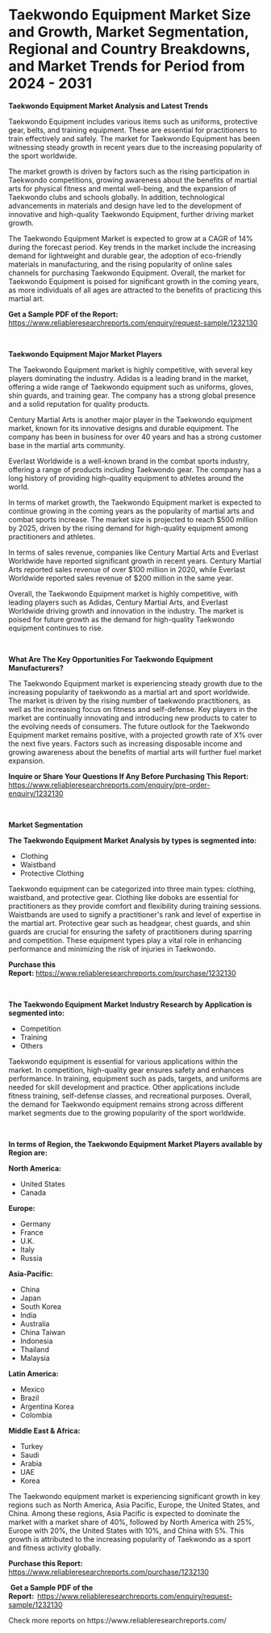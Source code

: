 <p><h1>Taekwondo Equipment Market Size and Growth, Market Segmentation, Regional and Country Breakdowns, and Market Trends for Period from 2024 -  2031</h1></p><p><strong>Taekwondo Equipment Market Analysis and Latest Trends</strong></p>
<p><p>Taekwondo Equipment includes various items such as uniforms, protective gear, belts, and training equipment. These are essential for practitioners to train effectively and safely. The market for Taekwondo Equipment has been witnessing steady growth in recent years due to the increasing popularity of the sport worldwide. </p><p>The market growth is driven by factors such as the rising participation in Taekwondo competitions, growing awareness about the benefits of martial arts for physical fitness and mental well-being, and the expansion of Taekwondo clubs and schools globally. In addition, technological advancements in materials and design have led to the development of innovative and high-quality Taekwondo Equipment, further driving market growth.</p><p>The Taekwondo Equipment Market is expected to grow at a CAGR of 14% during the forecast period. Key trends in the market include the increasing demand for lightweight and durable gear, the adoption of eco-friendly materials in manufacturing, and the rising popularity of online sales channels for purchasing Taekwondo Equipment. Overall, the market for Taekwondo Equipment is poised for significant growth in the coming years, as more individuals of all ages are attracted to the benefits of practicing this martial art.</p></p>
<p><strong>Get a Sample PDF of the Report:&nbsp;</strong> <a href="https://www.reliableresearchreports.com/enquiry/request-sample/1232130">https://www.reliableresearchreports.com/enquiry/request-sample/1232130</a></p>
<p>&nbsp;</p>
<p><strong>Taekwondo Equipment Major Market Players</strong></p>
<p><p>The Taekwondo Equipment market is highly competitive, with several key players dominating the industry. Adidas is a leading brand in the market, offering a wide range of Taekwondo equipment such as uniforms, gloves, shin guards, and training gear. The company has a strong global presence and a solid reputation for quality products.</p><p>Century Martial Arts is another major player in the Taekwondo equipment market, known for its innovative designs and durable equipment. The company has been in business for over 40 years and has a strong customer base in the martial arts community.</p><p>Everlast Worldwide is a well-known brand in the combat sports industry, offering a range of products including Taekwondo gear. The company has a long history of providing high-quality equipment to athletes around the world.</p><p>In terms of market growth, the Taekwondo Equipment market is expected to continue growing in the coming years as the popularity of martial arts and combat sports increase. The market size is projected to reach $500 million by 2025, driven by the rising demand for high-quality equipment among practitioners and athletes.</p><p>In terms of sales revenue, companies like Century Martial Arts and Everlast Worldwide have reported significant growth in recent years. Century Martial Arts reported sales revenue of over $100 million in 2020, while Everlast Worldwide reported sales revenue of $200 million in the same year.</p><p>Overall, the Taekwondo Equipment market is highly competitive, with leading players such as Adidas, Century Martial Arts, and Everlast Worldwide driving growth and innovation in the industry. The market is poised for future growth as the demand for high-quality Taekwondo equipment continues to rise.</p></p>
<p>&nbsp;</p>
<p><strong>What Are The Key Opportunities For Taekwondo Equipment Manufacturers?</strong></p>
<p><p>The Taekwondo Equipment market is experiencing steady growth due to the increasing popularity of taekwondo as a martial art and sport worldwide. The market is driven by the rising number of taekwondo practitioners, as well as the increasing focus on fitness and self-defense. Key players in the market are continually innovating and introducing new products to cater to the evolving needs of consumers. The future outlook for the Taekwondo Equipment market remains positive, with a projected growth rate of X% over the next five years. Factors such as increasing disposable income and growing awareness about the benefits of martial arts will further fuel market expansion.</p></p>
<p><strong>Inquire or Share Your Questions If Any Before Purchasing This Report:</strong> <a href="https://www.reliableresearchreports.com/enquiry/pre-order-enquiry/1232130">https://www.reliableresearchreports.com/enquiry/pre-order-enquiry/1232130</a></p>
<p>&nbsp;</p>
<p><strong>Market Segmentation</strong></p>
<p><strong>The Taekwondo Equipment Market Analysis by types is segmented into:</strong></p>
<p><ul><li>Clothing</li><li>Waistband</li><li>Protective Clothing</li></ul></p>
<p><p>Taekwondo equipment can be categorized into three main types: clothing, waistband, and protective gear. Clothing like doboks are essential for practitioners as they provide comfort and flexibility during training sessions. Waistbands are used to signify a practitioner's rank and level of expertise in the martial art. Protective gear such as headgear, chest guards, and shin guards are crucial for ensuring the safety of practitioners during sparring and competition. These equipment types play a vital role in enhancing performance and minimizing the risk of injuries in Taekwondo.</p></p>
<p><strong>Purchase this Report:&nbsp;</strong><a href="https://www.reliableresearchreports.com/purchase/1232130">https://www.reliableresearchreports.com/purchase/1232130</a></p>
<p>&nbsp;</p>
<p><strong>The Taekwondo Equipment Market Industry Research by Application is segmented into:</strong></p>
<p><ul><li>Competition</li><li>Training</li><li>Others</li></ul></p>
<p><p>Taekwondo equipment is essential for various applications within the market. In competition, high-quality gear ensures safety and enhances performance. In training, equipment such as pads, targets, and uniforms are needed for skill development and practice. Other applications include fitness training, self-defense classes, and recreational purposes. Overall, the demand for Taekwondo equipment remains strong across different market segments due to the growing popularity of the sport worldwide.</p></p>
<p>&nbsp;</p>
<p><strong>In terms of Region, the Taekwondo Equipment Market Players available by Region are:</strong></p>
<p>
    <p> <strong> North America: </strong>
        <ul>
            <li>United States</li>
            <li>Canada</li>
        </ul>
        </p> 
    <p> <strong> Europe: </strong>
        <ul>
            <li>Germany</li>
            <li>France</li>
            <li>U.K.</li>
            <li>Italy</li>
            <li>Russia</li>
        </ul>
        </p> 
    <p> <strong> Asia-Pacific: </strong>
        <ul>
            <li>China</li>
            <li>Japan</li>
            <li>South Korea</li>
            <li>India</li>
            <li>Australia</li>
            <li>China Taiwan</li>
            <li>Indonesia</li>
            <li>Thailand</li>
            <li>Malaysia</li>
        </ul>
        </p> 
    <p> <strong> Latin America: </strong>
        <ul>
            <li>Mexico</li>
            <li>Brazil</li>
            <li>Argentina Korea</li>
            <li>Colombia</li>
        </ul>
        </p> 
    <p> <strong> Middle East & Africa: </strong>
        <ul>
            <li>Turkey</li>
            <li>Saudi</li>
            <li>Arabia</li>
            <li>UAE</li>
            <li>Korea</li>
        </ul>
    </p>
    </p>
<p><p>The Taekwondo equipment market is experiencing significant growth in key regions such as North America, Asia Pacific, Europe, the United States, and China. Among these regions, Asia Pacific is expected to dominate the market with a market share of 40%, followed by North America with 25%, Europe with 20%, the United States with 10%, and China with 5%. This growth is attributed to the increasing popularity of Taekwondo as a sport and fitness activity globally.</p></p>
<p><strong>Purchase this Report: </strong><a href="https://www.reliableresearchreports.com/purchase/1232130">https://www.reliableresearchreports.com/purchase/1232130</a></p>
<p>&nbsp;<strong>Get a Sample PDF of the Report:&nbsp;&nbsp;</strong><a href="https://www.reliableresearchreports.com/enquiry/request-sample/1232130">https://www.reliableresearchreports.com/enquiry/request-sample/1232130</a></p>
<p><strong></strong></p>
<p>Check more reports on https://www.reliableresearchreports.com/</p>